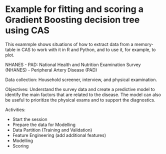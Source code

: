 # Example for fitting and scoring a Gradient Boosting decision tree using CAS

This exammple shows situations of how to extract data from a memory-table in CAS to work with it in R and Python, and to use it, for example, to plot. 

NHANES - PAD: National Health and Nutrition Examination Survey (NHANES) - Peripheral Artery Disease (PAD)

Data collection: Household screener, interview, and physical examination.

Objectives: Understand the survey data and create a predictive model to identify the main factors that are related to the disease. The model can also be useful to prioritize the physical exams and to support the diagnostics.

Activities:
- Start the session
- Prepare the data for Modelling
- Data Partition (Training and Validation)
- Feature Engineering (add additional features)
- Modelling
- Scoring
